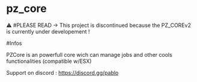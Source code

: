 # pz_core

⚠️ #PLEASE READ
-> This project is discontinued because the PZ_COREv2 is currently under developement ! 

#Infos

PZCore is an powerfull core wich can manage jobs and other cools functionalities (compatible w/ESX)

Support on discord : https://discord.gg/pablo
